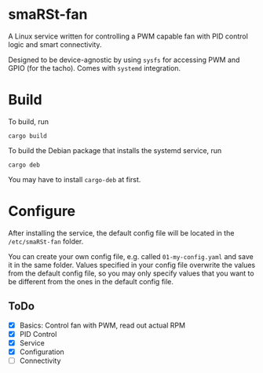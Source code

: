 # smaRSt-fan

A Linux service written for controlling a PWM capable fan with PID control logic and smart connectivity. 

Designed to be device-agnostic by using `sysfs` for accessing PWM and GPIO (for the tacho). Comes with `systemd` integration.

# Build
To build, run 
```
cargo build
```

To build the Debian package that installs the systemd service, run 
```
cargo deb
```

You may have to install `cargo-deb` at first.

# Configure
After installing the service, the default config file will be located in the `/etc/smaRSt-fan` folder. 

You can create your own config file, e.g. called `01-my-config.yaml` and save it in the same folder. Values specified in your config file overwrite the values from the default config file, so you may only specify values that you want to be different from the ones in the default config file.

## ToDo

- [x] Basics: Control fan with PWM, read out actual RPM
- [x] PID Control
- [x] Service
- [x] Configuration
- [ ] Connectivity

